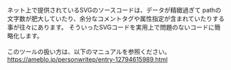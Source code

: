 ネット上で提供されているSVGのソースコードは、データが精緻過ぎて pathの文字数が肥大していたり、余分なコメントタグや属性指定が含まれていたりする事が往々にあります。 そういったSVGコードを実用上で問題のないコードに簡略化します。<br>
<br>
このツールの扱い方は、以下のマニュアルを参照ください。<br>
https://ameblo.jp/personwritep/entry-12794615989.html
